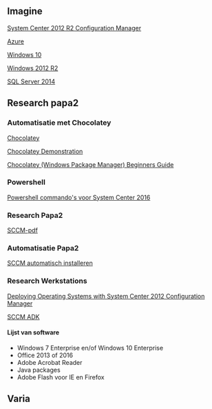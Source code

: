 ## Imagine

[System Center 2012 R2 Configuration Manager](https://e5.onthehub.com/WebStore/OfferingsOfMajorVersionList.aspx?pmv=063871bb-ba3d-e311-93f6-b8ca3a5db7a1&cmi_mnuMain=2b44b80c-dfc9-e111-971c-f04da23e67f6&cmi_mnuMain_child=112a5706-3bdb-e111-9c76-f04da23fc522&cmi_mnuMain_child_child=6b5163fa-40db-e111-9c76-f04da23fc522&ws=9382cda9-c42d-e211-aed3-f04da23e67f6&vsro=8)

[Azure](https://e5.onthehub.com/WebStore/OfferingDetails.aspx?o=98a24997-f5b7-e611-9423-b8ca3a5db7a1&ws=9382cda9-c42d-e211-aed3-f04da23e67f6&vsro=8)

[Windows 10](https://e5.onthehub.com/WebStore/OfferingsOfMajorVersionList.aspx?pmv=769faff4-d124-e511-940e-b8ca3a5db7a1&cmi_mnuMain=2b44b80c-dfc9-e111-971c-f04da23e67f6&cmi_mnuMain_child=112a5706-3bdb-e111-9c76-f04da23fc522&cmi_mnuMain_child_child=6b5163fa-40db-e111-9c76-f04da23fc522&ws=9382cda9-c42d-e211-aed3-f04da23e67f6&vsro=8)

[Windows 2012 R2](https://e5.onthehub.com/WebStore/OfferingsOfMajorVersionList.aspx?pmv=4b523f0e-3adf-e211-9000-f04da23fc520&cmi_mnuMain=2b44b80c-dfc9-e111-971c-f04da23e67f6&cmi_mnuMain_child=112a5706-3bdb-e111-9c76-f04da23fc522&cmi_mnuMain_child_child=6b5163fa-40db-e111-9c76-f04da23fc522&ws=9382cda9-c42d-e211-aed3-f04da23e67f6&vsro=8)

[SQL Server 2014 ](https://e5.onthehub.com/WebStore/OfferingDetails.aspx?o=15f3d457-e30a-e511-940c-b8ca3a5db7a1&pmv=00000000-0000-0000-0000-000000000000&ws=9382cda9-c42d-e211-aed3-f04da23e67f6&vsro=8)

## Research papa2

### Automatisatie met Chocolatey

[Chocolatey](https://chocolatey.org/)

[Chocolatey Demonstration](https://www.youtube.com/watch?v=HlnTZF3H1Ac)

[Chocolatey (Windows Package Manager) Beginners Guide](https://www.youtube.com/watch?v=hfgZYpo5moA)

### Powershell

[Powershell commando's voor System Center 2016](https://docs.microsoft.com/en-us/system-center/scsm/sm-cmdlets)

### Research Papa2

[SCCM-pdf](https://chamilo.hogent.be/index.php?go=CourseViewer&application=Chamilo%5CApplication%5CWeblcms&course=26179&tool=Document&browser=Table&tool_action=Viewer&publication=1148505)

### Automatisatie Papa2

[SCCM automatisch installeren](https://douwevanderuit.wordpress.com/2014/02/10/howto-install-a-primary-site-server-and-all-prereqs-with-powershell/)


### Research Werkstations

[Deploying Operating Systems with System Center 2012 Configuration Manager](https://www.youtube.com/watch?v=99I354t500g)

[SCCM ADK](https://blogs.msdn.microsoft.com/beanexpert/2015/08/04/how-to-switch-to-windows-10-adk-on-configmgr-2012-r2-sp1/)

#### Lijst van software
- Windows 7 Enterprise en/of Windows 10 Enterprise
- Office 2013 of 2016
- Adobe Acrobat Reader
- Java packages
- Adobe Flash voor IE en Firefox

## Varia
